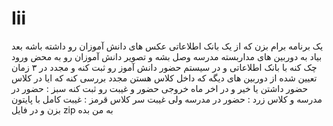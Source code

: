 

# Iii

یک برنامه برام بزن که از یک بانک اطلاعاتی عکس های دانش آموزان رو داشته باشه
بعد بیاد به دوربین های مداربسته مدرسه وصل بشه و تصویر دانش آموزان رو به محض ورود چک کنه با بانک اطلاعاتی و در سیستم حضور دانش آموز رو ثبت کنه و مجدد در ۳ زمان تعیین شده از دوربین های دیگه که داخل کلاس هستن مجدد بررسی کنه که ایا در کلاس حضور داشتن یا خیر و در اخر ماه خروجی حضور و غیبت رو ثبت کنه
سبز : حضور در مدرسه و کلاس زرد : حضور در مدرسه ولی غیبت سر کلاس قرمز : غیبت کامل
با پایتون بزن و در فایل zip به من بده
